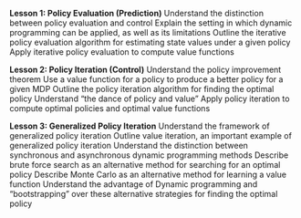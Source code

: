 **Lesson 1: Policy Evaluation (Prediction)**
Understand the distinction between policy evaluation and control
Explain the setting in which dynamic programming can be applied, as well as its limitations
Outline the iterative policy evaluation algorithm for estimating state values under a given policy
Apply iterative policy evaluation to compute value functions

**Lesson 2: Policy Iteration (Control)**
Understand the policy improvement theorem
Use a value function for a policy to produce a better policy for a given MDP
Outline the policy iteration algorithm for finding the optimal policy
Understand “the dance of policy and value”
Apply policy iteration to compute optimal policies and optimal value functions

**Lesson 3: Generalized Policy Iteration**
Understand the framework of generalized policy iteration
Outline value iteration, an important example of generalized policy iteration
Understand the distinction between synchronous and asynchronous dynamic programming methods
Describe brute force search as an alternative method for searching for an optimal policy
Describe Monte Carlo as an alternative method for learning a value function
Understand the advantage of Dynamic programming and “bootstrapping” over these alternative strategies for finding the optimal policy